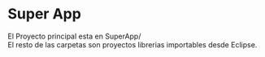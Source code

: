 # Super App
El Proyecto principal esta en SuperApp/  
El resto de las carpetas son proyectos librerias importables desde Eclipse.
